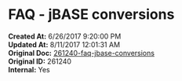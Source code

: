 # FAQ - jBASE conversions

**Created At:** 6/26/2017 9:20:00 PM  
**Updated At:** 8/11/2017 12:01:31 AM  
**Original Doc:** [261240-faq-jbase-conversions](https://docs.jbase.com/36040-migration-knowledge-base/261240-faq-jbase-conversions)  
**Original ID:** 261240  
**Internal:** Yes  

